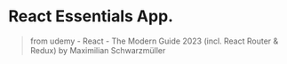 # React Essentials App.

> from udemy - React - The Modern Guide 2023 (incl. React Router & Redux) by Maximilian Schwarzmüller
